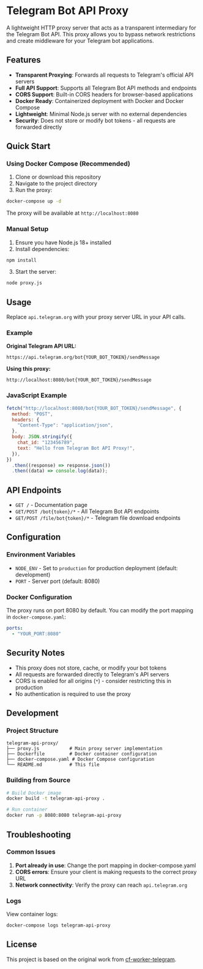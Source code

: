 # Telegram Bot API Proxy

A lightweight HTTP proxy server that acts as a transparent intermediary for the Telegram Bot API. This proxy allows you to bypass network restrictions and create middleware for your Telegram bot applications.

## Features

- **Transparent Proxying**: Forwards all requests to Telegram's official API servers
- **Full API Support**: Supports all Telegram Bot API methods and endpoints
- **CORS Support**: Built-in CORS headers for browser-based applications
- **Docker Ready**: Containerized deployment with Docker and Docker Compose
- **Lightweight**: Minimal Node.js server with no external dependencies
- **Security**: Does not store or modify bot tokens - all requests are forwarded directly

## Quick Start

### Using Docker Compose (Recommended)

1. Clone or download this repository
2. Navigate to the project directory
3. Run the proxy:

```bash
docker-compose up -d
```

The proxy will be available at `http://localhost:8080`

### Manual Setup

1. Ensure you have Node.js 18+ installed
2. Install dependencies:

```bash
npm install
```

3. Start the server:

```bash
node proxy.js
```

## Usage

Replace `api.telegram.org` with your proxy server URL in your API calls.

### Example

**Original Telegram API URL:**

```
https://api.telegram.org/bot{YOUR_BOT_TOKEN}/sendMessage
```

**Using this proxy:**

```
http://localhost:8080/bot{YOUR_BOT_TOKEN}/sendMessage
```

### JavaScript Example

```javascript
fetch("http://localhost:8080/bot{YOUR_BOT_TOKEN}/sendMessage", {
  method: "POST",
  headers: {
    "Content-Type": "application/json",
  },
  body: JSON.stringify({
    chat_id: "123456789",
    text: "Hello from Telegram Bot API Proxy!",
  }),
})
  .then((response) => response.json())
  .then((data) => console.log(data));
```

## API Endpoints

- `GET /` - Documentation page
- `GET/POST /bot{token}/*` - All Telegram Bot API endpoints
- `GET/POST /file/bot{token}/*` - Telegram file download endpoints

## Configuration

### Environment Variables

- `NODE_ENV` - Set to `production` for production deployment (default: development)
- `PORT` - Server port (default: 8080)

### Docker Configuration

The proxy runs on port 8080 by default. You can modify the port mapping in `docker-compose.yaml`:

```yaml
ports:
  - "YOUR_PORT:8080"
```

## Security Notes

- This proxy does not store, cache, or modify your bot tokens
- All requests are forwarded directly to Telegram's API servers
- CORS is enabled for all origins (`*`) - consider restricting this in production
- No authentication is required to use the proxy

## Development

### Project Structure

```
telegram-api-proxy/
├── proxy.js           # Main proxy server implementation
├── Dockerfile         # Docker container configuration
├── docker-compose.yaml # Docker Compose configuration
└── README.md          # This file
```

### Building from Source

```bash
# Build Docker image
docker build -t telegram-api-proxy .

# Run container
docker run -p 8080:8080 telegram-api-proxy
```

## Troubleshooting

### Common Issues

1. **Port already in use**: Change the port mapping in docker-compose.yaml
2. **CORS errors**: Ensure your client is making requests to the correct proxy URL
3. **Network connectivity**: Verify the proxy can reach `api.telegram.org`

### Logs

View container logs:

```bash
docker-compose logs telegram-api-proxy
```

## License

This project is based on the original work from [cf-worker-telegram](https://github.com/tuanpb99/cf-worker-telegram).
